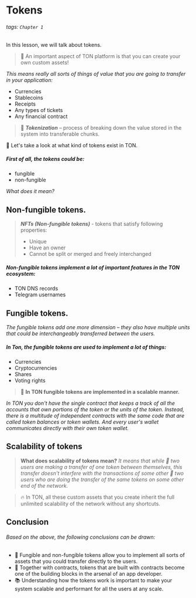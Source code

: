 # Tokens

###### tags: `Chapter 1`

In this lesson, we will talk about tokens.

> :tada: An important aspect of TON platform is that you can create your own custom assets!

*This means really all sorts of things of value that you are going to transfer in your application:*
- Currencies
- Stablecoins
- Receipts
- Any types of tickets
- Any financial contract

> :green_book: ***Tokenization*** – process of breaking down the value stored in the system into transferable chunks.

:eyes: Let's take a look at what kind of tokens exist in TON. 

##### First of all, the tokens could be:
- fungible 
- non-fungible

*What does it mean?*

## Non-fungible tokens.

> ***NFTs (Non-fungible tokens)*** - tokens that satisfy following properties:
> - Unique
> - Have an owner 
> - Cannot be split or merged and freely interchanged

##### Non-fungible tokens implement a lot of important features in the TON ecosystem:
- TON DNS records
- Telegram usernames

## Fungible tokens.

*The fungible tokens add one more dimension – they also have multiple units that could be interchangeably transferred between the users.*

##### In Ton, the fungible tokens are used to implement a lot of things:
- Currencies
- Cryptocurrencies
- Shares
- Voting rights

> :orange_book: **In TON fungible tokens are implemented in a scalable manner.**

*In TON you don't have the single contract that keeps a track of all the accounts that own portions of the token or the units of the token. Instead, there is a multitude of independent contracts with the same code that are called token balances or token wallets. And every user's wallet communicates directly with their own token wallet.*

## Scalability of tokens

> **What does scalability of tokens mean?**
> *It means that while :dancers: two users are making a transfer of one token between themselves, this transfer doesn't interfere with the transactions of some other :two_men_holding_hands: two users who are doing the transfer of the same tokens on some other end of the network.*

>  :fire: In TON, all these custom assets that you create inherit the full unlimited scalability of the network without any shortcuts.

## Conclusion

###### Based on the above, the following conclusions can be drawn:
- :money_with_wings: Fungible and non-fungible tokens allow you to implement all sorts of assets that you could transfer directly to the users.
- :gem: Together with contracts, tokens that are built with contracts become one of the building blocks in the arsenal of an app developer.
- :books: Understanding how the tokens work is important to make your system scalable and performant for all the users at any scale.
